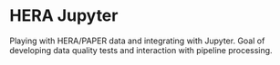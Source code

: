 # HERA Jupyter

Playing with HERA/PAPER data and integrating with Jupyter. Goal of developing data quality tests and interaction with pipeline processing. 

